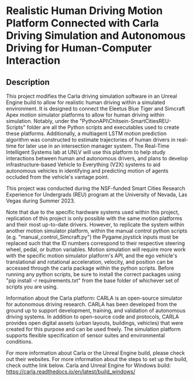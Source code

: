# Realistic Human Driving Motion Platform Connected with Carla Driving Simulation and Autonomous Driving for Human-Computer Interaction

## Description
This project modifies the Carla driving simulation software in an Unreal Engine build to allow for realistic human driving within a simulated environment. It is designed to connect the Eleetus Blue Tiger and Simcraft Apex motion simulator platforms to allow for human driving within simulation. Notably, under the "PythonAPI\Chitsein-SmartCitiesREU-Scripts" folder are all the Python scripts and executables used to create these platforms. Additionally, a multiagent LSTM motion prediction algorithm was constructed to estimate trajectories of human drivers in real-time for later use in an intersection manager system. The Real-Time Intelligent Systems lab at UNLV will use this platform to help study interactions between human and autonomous drivers, and plans to develop infrastructure-based Vehicle to Everything (V2X) systems to aid autonomous vehicles in identifying and predicting motion of agents occluded from the vehicle's vantage point. 

This project was conducted during the NSF-funded Smart Cities Research Experience for Undergrads (REU) program at the University of Nevada, Las Vegas during Summer 2023.

Note that due to the specific hardware systems used within this project, replication of this project is only possible with the same motion platforms and their most up-to-date drivers. However, to replicate the system within another motion simulator platform, within the manual control python scripts (e.g. "manual_control_Simcraft.py") the Pygame.joystick inputs must be replaced such that the ID numbers correspond to their respective steering wheel, pedal, or button variables. Motion simulation will require more work with the specific motion simulator platform's API, and the ego vehicle's translational and rotational acceleration, velocity, and position can be accessed through the carla package within the python scripts. Before running any python scripts, be sure to install the correct packages using "pip install -r requirements.txt" from the base folder of whichever set of scripts you are using.

Information about the Carla platform:
CARLA is an open-source simulator for autonomous driving research. CARLA has been developed from the ground up to support development, training, and
validation of autonomous driving systems. In addition to open-source code and protocols, CARLA provides open digital assets (urban layouts, buildings,
vehicles) that were created for this purpose and can be used freely. The simulation platform supports flexible specification of sensor suites and
environmental conditions.

For more information about Carla or the Unreal Engine build, please check out their websites. For more information about the steps to set up the build, check outthe link below.
Carla and Unreal Engine for Windows build: https://carla.readthedocs.io/en/latest/build_windows/
